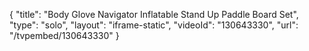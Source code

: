 {
    "title": "Body Glove Navigator Inflatable Stand Up Paddle Board Set",
    "type": "solo",
    "layout": "iframe-static",
    "videoId": "130643330",
    "url": "\/tvpembed\/130643330"
}